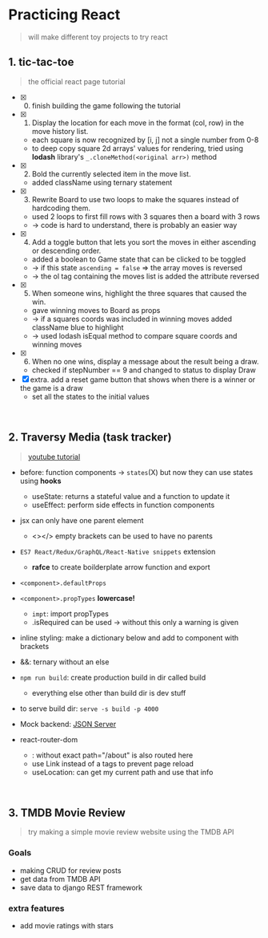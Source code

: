# Practicing React
> will make different toy projects to try react

## 1. tic-tac-toe
> the official react page tutorial

- [x] 0. finish building the game following the tutorial
- [x] 1. Display the location for each move in the format (col, row) in the move history list.
    - each square is now recognized by [i, j] not a single number from 0-8
    - to deep copy square 2d arrays' values for rendering,  tried using **lodash** library's `_.cloneMethod(<original arr>)` method
- [x] 2. Bold the currently selected item in the move list.
    - added className using ternary statement
- [x] 3. Rewrite Board to use two loops to make the squares instead of hardcoding them.
    - used 2 loops to first fill rows with 3 squares then a board with 3 rows
    - -> code is hard to understand, there is probably an easier way
- [x] 4. Add a toggle button that lets you sort the moves in either ascending or descending order.
    -  added a boolean to Game state that can be clicked to be toggled
    - -> if this state `ascending = false` => the array moves is reversed
    - -> the ol tag containing the moves list is added the attribute reversed
- [x] 5. When someone wins, highlight the three squares that caused the win.
    - gave winning moves to Board as props
    - -> if a squares coords was included in winning moves added className blue to highlight
    - -> used lodash isEqual method to compare square coords and winning moves
- [x] 6. When no one wins, display a message about the result being a draw.
    - checked if stepNumber == 9 and changed to status to display Draw
- [x] extra. add a reset game button that shows when there is a winner or the game is a draw
    - set all the states to the initial values

<br>

## 2. Traversy Media (task tracker)
> [youtube tutorial](https://www.youtube.com/watch?v=w7ejDZ8SWv8)

- before: function components -> `states`(X)  but now they can use states using **hooks**
    - useState: returns a stateful value and a function to update it 
    - useEffect: perform side effects in function components

- jsx can only have one parent element
    - <></> empty brackets can be used to have no parents
- `ES7 React/Redux/GraphQL/React-Native snippets` extension
    - **rafce** to create boilderplate arrow function and export
- `<component>.defaultProps`
- `<component>.propTypes` **lowercase!**
    - `impt`: import propTypes
    - .isRequired can be used -> without this only a warning is given
- inline styling: make a dictionary below and add to component with brackets
- &&: ternary without an else
- `npm run build`: create production build in dir called build
    - everything else other than build dir is dev stuff
- to serve build dir: `serve -s build -p 4000`
- Mock backend: [JSON Server](https://www.npmjs.com/package/json-server)
- react-router-dom
    - <Router path="/" exact/>: without exact path="/about" is also routed here
    - use Link instead of a tags to prevent page reload
    - useLocation: can get my current path and use that info

<br>

## 3. TMDB Movie Review
> try making a simple movie review website using the TMDB API

### Goals
- making CRUD for review posts
- get data from TMDB API
- save data to django REST framework

### extra features
- add movie ratings with stars


